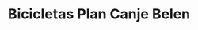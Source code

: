 ---
title: "Bicicletas Plan Canje Belen"
url: /la-tablada/bicicletas-plan-canje-belen/
shop: bicicleta
---